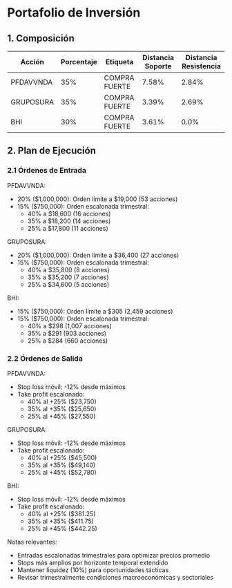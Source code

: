 # Portafolio de Inversión

## 1. Composición

| Acción | Porcentaje | Etiqueta | Distancia Soporte | Distancia Resistencia |
|--------|------------|----------|-------------------|----------------------|
| PFDAVVNDA | 35% | COMPRA FUERTE | 7.58% | 2.84% |
| GRUPOSURA | 35% | COMPRA FUERTE | 3.39% | 2.69% |
| BHI | 30% | COMPRA FUERTE | 3.61% | 0.0% |

## 2. Plan de Ejecución

### 2.1 Órdenes de Entrada

PFDAVVNDA:
- 20% ($1,000,000): Orden límite a $19,000 (53 acciones)
- 15% ($750,000): Orden escalonada trimestral:
  * 40% a $18,600 (16 acciones)
  * 35% a $18,200 (14 acciones)
  * 25% a $17,800 (11 acciones)

GRUPOSURA:
- 20% ($1,000,000): Orden límite a $36,400 (27 acciones)
- 15% ($750,000): Orden escalonada trimestral:
  * 40% a $35,800 (8 acciones)
  * 35% a $35,200 (7 acciones)
  * 25% a $34,600 (5 acciones)

BHI:
- 15% ($750,000): Orden límite a $305 (2,459 acciones)
- 15% ($750,000): Orden escalonada trimestral:
  * 40% a $298 (1,007 acciones)
  * 35% a $291 (903 acciones)
  * 25% a $284 (660 acciones)

### 2.2 Órdenes de Salida

PFDAVVNDA:
- Stop loss móvil: -12% desde máximos
- Take profit escalonado:
  * 40% al +25% ($23,750)
  * 35% al +35% ($25,650)
  * 25% al +45% ($27,550)

GRUPOSURA:
- Stop loss móvil: -12% desde máximos
- Take profit escalonado:
  * 40% al +25% ($45,500)
  * 35% al +35% ($49,140)
  * 25% al +45% ($52,780)

BHI:
- Stop loss móvil: -12% desde máximos
- Take profit escalonado:
  * 40% al +25% ($381.25)
  * 35% al +35% ($411.75)
  * 25% al +45% ($442.25)

Notas relevantes:
- Entradas escalonadas trimestrales para optimizar precios promedio
- Stops más amplios por horizonte temporal extendido
- Mantener liquidez (10%) para oportunidades tácticas
- Revisar trimestralmente condiciones macroeconómicas y sectoriales 